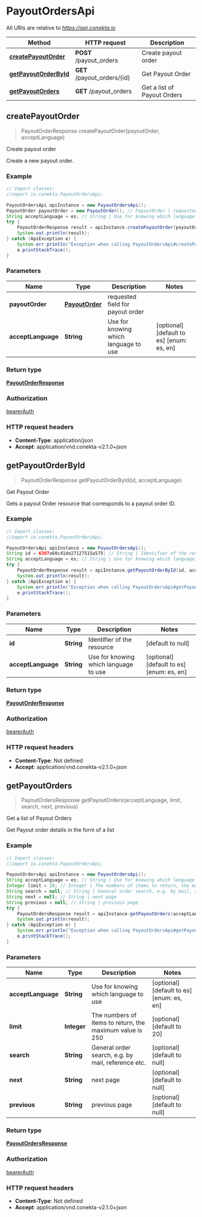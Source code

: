 # PayoutOrdersApi

All URIs are relative to *https://api.conekta.io*

Method | HTTP request | Description
------------- | ------------- | -------------
[**createPayoutOrder**](PayoutOrdersApi.md#createPayoutOrder) | **POST** /payout_orders | Create payout order
[**getPayoutOrderById**](PayoutOrdersApi.md#getPayoutOrderById) | **GET** /payout_orders/{id} | Get Payout Order
[**getPayoutOrders**](PayoutOrdersApi.md#getPayoutOrders) | **GET** /payout_orders | Get a list of Payout Orders



## createPayoutOrder

> PayoutOrderResponse createPayoutOrder(payoutOrder, acceptLanguage)

Create payout order

Create a new payout order.

### Example

```java
// Import classes:
//import io.conekta.PayoutOrdersApi;

PayoutOrdersApi apiInstance = new PayoutOrdersApi();
PayoutOrder payoutOrder = new PayoutOrder(); // PayoutOrder | requested field for payout order
String acceptLanguage = es; // String | Use for knowing which language to use
try {
    PayoutOrderResponse result = apiInstance.createPayoutOrder(payoutOrder, acceptLanguage);
    System.out.println(result);
} catch (ApiException e) {
    System.err.println("Exception when calling PayoutOrdersApi#createPayoutOrder");
    e.printStackTrace();
}
```

### Parameters


Name | Type | Description  | Notes
------------- | ------------- | ------------- | -------------
 **payoutOrder** | [**PayoutOrder**](PayoutOrder.md)| requested field for payout order |
 **acceptLanguage** | **String**| Use for knowing which language to use | [optional] [default to es] [enum: es, en]

### Return type

[**PayoutOrderResponse**](PayoutOrderResponse.md)

### Authorization

[bearerAuth](../README.md#bearerAuth)

### HTTP request headers

- **Content-Type**: application/json
- **Accept**: application/vnd.conekta-v2.1.0+json


## getPayoutOrderById

> PayoutOrderResponse getPayoutOrderById(id, acceptLanguage)

Get Payout Order

Gets a payout Order resource that corresponds to a payout order ID.

### Example

```java
// Import classes:
//import io.conekta.PayoutOrdersApi;

PayoutOrdersApi apiInstance = new PayoutOrdersApi();
String id = 6307a60c41de27127515a575; // String | Identifier of the resource
String acceptLanguage = es; // String | Use for knowing which language to use
try {
    PayoutOrderResponse result = apiInstance.getPayoutOrderById(id, acceptLanguage);
    System.out.println(result);
} catch (ApiException e) {
    System.err.println("Exception when calling PayoutOrdersApi#getPayoutOrderById");
    e.printStackTrace();
}
```

### Parameters


Name | Type | Description  | Notes
------------- | ------------- | ------------- | -------------
 **id** | **String**| Identifier of the resource | [default to null]
 **acceptLanguage** | **String**| Use for knowing which language to use | [optional] [default to es] [enum: es, en]

### Return type

[**PayoutOrderResponse**](PayoutOrderResponse.md)

### Authorization

[bearerAuth](../README.md#bearerAuth)

### HTTP request headers

- **Content-Type**: Not defined
- **Accept**: application/vnd.conekta-v2.1.0+json


## getPayoutOrders

> PayoutOrdersResponse getPayoutOrders(acceptLanguage, limit, search, next, previous)

Get a list of Payout Orders

Get Payout order details in the form of a list

### Example

```java
// Import classes:
//import io.conekta.PayoutOrdersApi;

PayoutOrdersApi apiInstance = new PayoutOrdersApi();
String acceptLanguage = es; // String | Use for knowing which language to use
Integer limit = 20; // Integer | The numbers of items to return, the maximum value is 250
String search = null; // String | General order search, e.g. by mail, reference etc.
String next = null; // String | next page
String previous = null; // String | previous page
try {
    PayoutOrdersResponse result = apiInstance.getPayoutOrders(acceptLanguage, limit, search, next, previous);
    System.out.println(result);
} catch (ApiException e) {
    System.err.println("Exception when calling PayoutOrdersApi#getPayoutOrders");
    e.printStackTrace();
}
```

### Parameters


Name | Type | Description  | Notes
------------- | ------------- | ------------- | -------------
 **acceptLanguage** | **String**| Use for knowing which language to use | [optional] [default to es] [enum: es, en]
 **limit** | **Integer**| The numbers of items to return, the maximum value is 250 | [optional] [default to 20]
 **search** | **String**| General order search, e.g. by mail, reference etc. | [optional] [default to null]
 **next** | **String**| next page | [optional] [default to null]
 **previous** | **String**| previous page | [optional] [default to null]

### Return type

[**PayoutOrdersResponse**](PayoutOrdersResponse.md)

### Authorization

[bearerAuth](../README.md#bearerAuth)

### HTTP request headers

- **Content-Type**: Not defined
- **Accept**: application/vnd.conekta-v2.1.0+json

